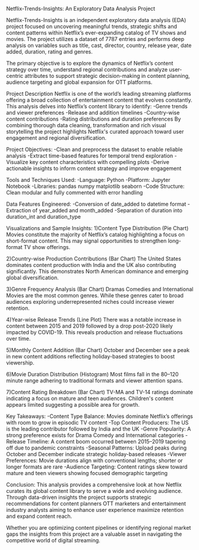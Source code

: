 Netflix-Trends-Insights: An Exploratory Data Analysis Project

Netflix-Trends-Insights is an independent exploratory data analysis (EDA) project focused on uncovering meaningful trends, strategic shifts and content patterns within Netflix’s ever-expanding catalog of TV shows and movies. The project utilizes a dataset of 7787 entries and performs deep analysis on variables such as title, cast, director, country, release year, date added, duration, rating and genres.

The primary objective is to explore the dynamics of Netflix’s content strategy over time, understand regional contributions and analyze user-centric attributes to support strategic decision-making in content planning, audience targeting and global expansion for OTT platforms.

Project Description
Netflix is one of the world’s leading streaming platforms offering a broad collection of entertainment content that evolves constantly. This analysis delves into Netflix’s content library to identify:
-Genre trends and viewer preferences
-Release and addition timelines
-Country-wise content contributions
-Rating distributions and duration preferences
By combining thorough data cleaning, transformation and rich visual storytelling the project highlights Netflix's curated approach toward user engagement and regional diversification.


Project Objectives:
-Clean and preprocess the dataset to enable reliable analysis
-Extract time-based features for temporal trend exploration
-Visualize key content characteristics with compelling plots
-Derive actionable insights to inform content strategy and improve engagement

Tools and Techniques Used:
-Language: Python
-Platform: Jupyter Notebook
-Libraries: pandas numpy matplotlib seaborn
-Code Structure: Clean modular and fully commented with error handling

Data Features Engineered:
-Conversion of date_added to datetime format
-Extraction of year_added and month_added
-Separation of duration into duration_int and duration_type

Visualizations and Sample Insights:
1)Content Type Distribution (Pie Chart)
Movies constitute the majority of Netflix’s catalog highlighting a focus on short-format content. This may signal opportunities to strengthen long-format TV show offerings.

2)Country-wise Production Contributions (Bar Chart)
The United States dominates content production with India and the UK also contributing significantly. This demonstrates North American dominance and emerging global diversification.

3)Genre Frequency Analysis (Bar Chart)
Dramas Comedies and International Movies are the most common genres. While these genres cater to broad audiences exploring underrepresented niches could increase viewer retention.

4)Year-wise Release Trends (Line Plot)
There was a notable increase in content between 2015 and 2019 followed by a drop post-2020 likely impacted by COVID-19. This reveals production and release fluctuations over time.

5)Monthly Content Addition (Bar Chart)
October and December see a peak in new content additions reflecting holiday-based strategies to boost viewership.

6)Movie Duration Distribution (Histogram)
Most films fall in the 80–120 minute range adhering to traditional formats and viewer attention spans.

7)Content Rating Breakdown (Bar Chart)
TV-MA and TV-14 ratings dominate indicating a focus on mature and teen audiences. Children's content appears limited suggesting a possible area for growth.

Key Takeaways:
-Content Type Balance: Movies dominate Netflix’s offerings with room to grow in episodic TV content
-Top Content Producers: The US is the leading contributor followed by India and the UK
-Genre Popularity: A strong preference exists for Drama Comedy and International categories
-Release Timeline: A content boom occurred between 2015–2019 tapering off due to pandemic constraints
-Seasonal Patterns: Upload peaks during October and December indicate strategic holiday-based releases
-Viewer Preferences: Movie durations align with conventional lengths; shorter or longer formats are rare
-Audience Targeting: Content ratings skew toward mature and teen viewers showing focused demographic targeting


Conclusion:
This analysis provides a comprehensive look at how Netflix curates its global content library to serve a wide and evolving audience. Through data-driven insights the project supports strategic recommendations for content planners OTT marketers and entertainment industry analysts aiming to enhance user experience maximize retention and expand content reach.

Whether you are optimizing content pipelines or identifying regional market gaps the insights from this project are a valuable asset in navigating the competitive world of digital streaming.

